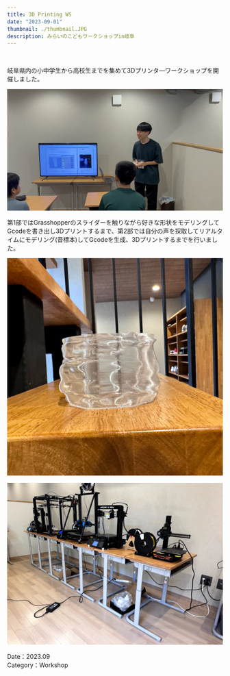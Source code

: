 ```yaml
---
title: 3D Printing WS 
date: "2023-09-01"
thumbnail: ./thumbnail.JPG
description: みらいのこどもワークショップin岐阜
---
```


<br>




岐阜県内の小中学生から高校生までを集めて3Dプリンタ―ワークショップを開催しました。

![02](./02.JPG)


第1部ではGrasshopperのスライダーを触りながら好きな形状をモデリングしてGcodeを書き出し3Dプリントするまで、第2部では自分の声を採取してリアルタイムにモデリング(音標本)してGcodeを生成、3Dプリントするまでを行いました。

![03](./03.JPG)

![04](./04.JPG)

Date：2023.09<br>
Category：Workshop

